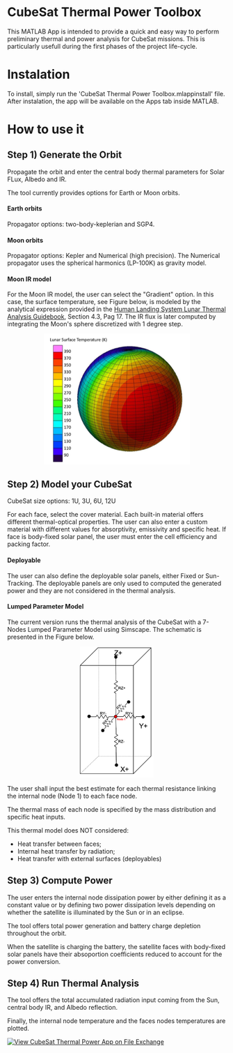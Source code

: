 # CubeSat Thermal Power Toolbox

This MATLAB App is intended to provide a quick and easy way to perform preliminary thermal and power analysis for CubeSat missions. This is particularly usefull during the first phases of the project life-cycle. 

# Instalation
To install, simply run the 'CubeSat Thermal Power Toolbox.mlappinstall' file. After instalation, the app will be available on the Apps tab inside MATLAB.

# How to use it
## Step 1) Generate the Orbit

Propagate the orbit and enter the central body thermal parameters for Solar FLux, Albedo and IR.

The tool currently provides options for Earth or Moon orbits.

#### Earth orbits
Propagator options: two-body-keplerian and SGP4.
#### Moon orbits
Propagator options: Kepler and Numerical (high precision). 
The Numerical propagator uses the spherical harmonics (LP-100K) as gravity model.
#### Moon IR model
For the Moon IR model, the user can select the "Gradient" option. In this case, the surface temperature, see Figure below, is modeled by the analytical expression provided in the [Human Landing System Lunar Thermal Analysis Guidebook](https://ntrs.nasa.gov/api/citations/20210010030/downloads/HLS-UG-001%20Lunar%20Thermal%20Analysis%20Guidebook%20Baseline_STI.pdf), Section 4.3, Pag 17. The IR flux is later computed by integrating the Moon's sphere discretized with 1 degree step. 

<p align="center">
  <img src="https://github.com/mattost14/CubeSat-Thermal-Power-App/blob/main/Figures/MoonSurfaceTemp.png" height="300">
</p>

## Step 2) Model your CubeSat

CubeSat size options: 1U, 3U, 6U, 12U

For each face, select the cover material. Each built-in material offers different thermal-optical properties. The user can also enter a custom material with different values for absorptivity, emissivity and specific heat. If face is body-fixed solar panel, the user must enter the cell efficiency and packing factor.

#### Deployable
The user can also define the deployable solar panels, either Fixed or Sun-Tracking. The deployable panels are only used to computed the generated power and they are not considered in the thermal analysis.

#### Lumped Parameter Model 
The current version runs the thermal analysis of the CubeSat with a 7-Nodes Lumped Parameter Model using Simscape. The schematic is presented in the Figure below.

<p align="center">
  <img src="https://github.com/mattost14/CubeSat-Thermal-Power-App/blob/main/Figures/ThermalModel7NodesSchematic.png" height="300">
</p>

The user shall input the best estimate for each thermal resistance linking the internal node (Node 1) to each face node.

The thermal mass of each node is specified by the mass distribution and specific heat inputs.

This thermal model does NOT considered:

* Heat transfer between faces;
* Internal heat transfer by radiation;
* Heat transfer with external surfaces (deployables)

## Step 3) Compute Power

The user enters the internal node dissipation power by either defining it as a constant value or by defining two power dissipation levels depending on whether the satellite is illuminated by the Sun or in an eclipse.

The tool offers total power generation and battery charge depletion throughout the orbit.

When the satellite is charging the battery, the satellite faces with body-fixed solar panels have their absoportion coefficients reduced to account for the power conversion. 

## Step 4) Run Thermal Analysis

The tool offers the total accumulated radiation input coming from the Sun, central body IR, and Albedo reflection.

Finally, the internal node temperature and the faces nodes temperatures are plotted.


[![View CubeSat Thermal Power App on File Exchange](https://www.mathworks.com/matlabcentral/images/matlab-file-exchange.svg)](https://www.mathworks.com/matlabcentral/fileexchange/126240-cubesat-thermal-power-app)

